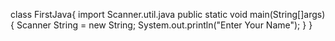 class FirstJava{
import Scanner.util.java
public static void main(String[]args){
Scanner String = new String;
System.out.println("Enter Your Name");
}
}

